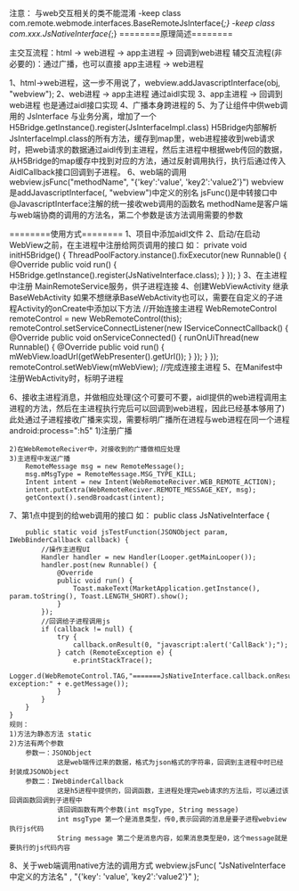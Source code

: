 
注意：
    与web交互相关的类不能混淆
    -keep class com.remote.webmode.interfaces.BaseRemoteJsInterface{*;}
    -keep class com.xxx.JsNativeInterface{*;}
========原理简述========

   主交互流程：html -> web进程 -> app主进程 -> 回调到web进程
   辅交互流程(非必要的)：通过广播，也可以直接 app主进程 -> web进程

   1、html->web进程，这一步不用说了，webview.addJavascriptInterface(obj, "webview");
   2、web进程 -> app主进程  通过aidl实现
   3、app主进程 -> 回调到web进程  也是通过aidl接口实现
   4、广播本身跨进程的
   5、为了让组件中供web调用的 JsInterface 与业务分离，增加了一个H5Bridge.getInstance().register(JsInterfaceImpl.class)
      H5Bridge内部解析JsInterfaceImpl.class的所有方法，缓存到map里，web进程接收到web请求时，把web请求的数据通过aidl传到主进程，然后主进程中根据web传回的数据，
      从H5Bridge的map缓存中找到对应的方法，通过反射调用执行，执行后通过传入AidlCallback接口回调到子进程。
   6、web端的调用
     webview.jsFunc("methodName", "{'key':'value', 'key2':'value2'}")
     webview是addJavascriptInterface(, "webview")中定义的别名
     jsFunc()是中转接口中@JavascriptInterface注解的统一接收web调用的函数名
     methodName是客户端与web端协商的调用的方法名，第二个参数是该方法调用需要的参数

========使用方式========
1、项目中添加aidl文件
2、启动/在启动WebView之前，在主进程中注册给网页调用的接口
    如：
        private void initH5Bridge() {
            ThreadPoolFactory.instance().fixExecutor(new Runnable() {
                @Override
                public void run() {
                    H5Bridge.getInstance().register(JsNativeInterface.class);
                }
            });
        }
3、在主进程中注册 MainRemoteService服务，供子进程连接
    <service android:name="com.silvrr.common.module.h5.aidl.mainprocess.MainRemoteService"/>
4、创建WebViewActivity 继承 BaseWebActivity
   如果不想继承BaseWebActivity也可以，需要在自定义的子进程Activity的onCreate中添加以下方法
    //开始连接主进程
    WebRemoteControl remoteControl = new WebRemoteControl(this);
    remoteControl.setServiceConnectListener(new IServiceConnectCallback() {
        @Override
        public void onServiceConnected() {
            runOnUiThread(new Runnable() {
                @Override
                public void run() {
                    mWebView.loadUrl(getWebPresenter().getUrl());
                }
            });
        }
    });
    remoteControl.setWebView(mWebView);
    //完成连接主进程
5、在Manifest中注册WebActivity时，标明子进程
    <activity
        android:name="xxx.view.WebActivity"
        android:screenOrientation="portrait"
        android:configChanges="orientation|keyboardHidden|screenSize"
        android:process=":h5"/>

6、接收主进程消息，并做相应处理(这个可要可不要，aidl提供的web进程调用主进程的方法，然后在主进程执行完后可以回调到web进程，因此已经基本够用了)
    此处通过子进程接收广播来实现，需要标明广播所在进程与web进程在同一个进程 android:process=":h5"
    1)注册广播
    <receiver android:name=".module.h5.receiver.WebRemoteReciver"
              android:process=":h5">
        <intent-filter>
            <action android:name="com.silvrr.common.web_remote_action"/>
        </intent-filter>
    </receiver>

    2)在WebRemoteReciver中，对接收到的广播做相应处理
    3)主进程中发送广播
        RemoteMessage msg = new RemoteMessage();
        msg.mMsgType = RemoteMessage.MSG_TYPE_KILL;
        Intent intent = new Intent(WebRemoteReciver.WEB_REMOTE_ACTION);
        intent.putExtra(WebRemoteReciver.REMOTE_MESSAGE_KEY, msg);
        getContext().sendBroadcast(intent);

7、第1点中提到的给web调用的接口
    如：
    public class JsNativeInterface {

        public static void jsTestFunction(JSONObject param, IWebBinderCallback callback) {
            //操作主进程UI
            Handler handler = new Handler(Looper.getMainLooper());
            handler.post(new Runnable() {
                @Override
                public void run() {
                    Toast.makeText(MarketApplication.getInstance(), param.toString(), Toast.LENGTH_SHORT).show();
                }
            });
            //回调给子进程调用js
            if (callback != null) {
                try {
                    callback.onResult(0, "javascript:alert('CallBack');");
                } catch (RemoteException e) {
                    e.printStackTrace();
                    Logger.d(WebRemoteControl.TAG,"=======JsNativeInterface.callback.onResult() exception:" + e.getMessage());
                }
            }
        }
    }
    规则：
    1)方法为静态方法 static
    2)方法有两个参数
        参数一：JSONObject
                这是web端传过来的数据，格式为json格式的字符串，回调到主进程中时已经封装成JSONObject
        参数二：IWebBinderCallback
                这是h5进程中提供的，回调函数，主进程处理完web请求的方法后，可以通过该回调函数回调到子进程中
                该回调函数有两个参数(int msgType, String message)
                int msgType 第一个是消息类型，传0,表示回调的消息是要子进程webview执行js代码
                String message 第二个是消息内容，如果消息类型是0，这个message就是要执行的js代码内容

8、关于web端调用native方法的调用方式
   webview.jsFunc( "JsNativeInterface中定义的方法名" , "{'key': 'value', 'key2':'value2'}" );